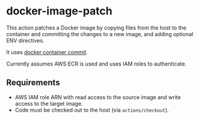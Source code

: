 # docker-image-patch

This action patches a Docker image by copying files from the host to the
container and committing the changes to a new image, and adding optional ENV
directives.

It uses [docker container commit](https://docs.docker.com/reference/cli/docker/container/commit/).

Currently assumes AWS ECR is used and uses IAM roles to authenticate.

## Requirements

- AWS IAM role ARN with read access to the source image and write access to the
  target image.
- Code must be checked out to the host (via `actions/checkout`).
